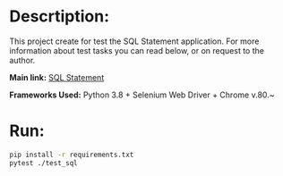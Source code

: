 # Descrtiption:
This project create for test the SQL Statement application.
For more information about test tasks you can read below, or on request to the author. 

**Main link:**
[SQL Statement](https://www.w3schools.com/sql/trysql.asp?filename=trysql_select_all)

**Frameworks Used:**
Python 3.8 + Selenium Web Driver + Chrome v.80.~

# Run:

```bash
pip install -r requirements.txt
pytest ./test_sql
```
